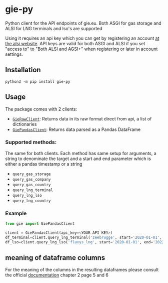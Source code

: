 # gie-py
Python client for the API endpoints of gie.eu. Both ASGI for gas storage and ALSI for LNG terminals and lso's are supported

Using it requires an api key which you can get by registering an account [at the alsi website](https://alsi.gie.eu/#/api).
API keys are valid for both ASGI and ALSI if you set "access to" to "Both ALSI and AGSI+" when registering or later in account settings.

## Installation
`python3 -m pip install gie-py`

## Usage
The package comes with 2 clients:
- [`GieRawClient`](#GieRawClient): Returns data in its raw format direct from api, a list of dictionaries 
- [`GiePandasClient`](#GiePandasClient): Returns data parsed as a Pandas DataFrame

### Supported methods:
The same for both clients. Each method has same setup for arguments, a string to denominate the target 
and a start and end parameter which is either a pandas timestamp or a string
* ```query_gas_storage```
* ```query_gas_company```
* ```query_gas_country```
* ```query_lng_terminal```
* ```query_lng_lso```
* ```query_lng_country```

### Example
```python
from gie import GiePandasClient

client = GiePandasClient(api_key=<YOUR API KEY>)
df_terminal=client.query_lng_terminal('zeebrugge', start='2020-01-01', end='2022-07-10')
df_lso=client.query_lng_lso('fluxys_lng', start='2020-01-01', end='2022-07-10')
```

## meaning of dataframe columns
For the meaning of the columns in the resulting dataframes please consult the official [documentation](https://alsi.gie.eu/GIE_API_documentation_v004.pdf) chapter 2 page 5 and 6